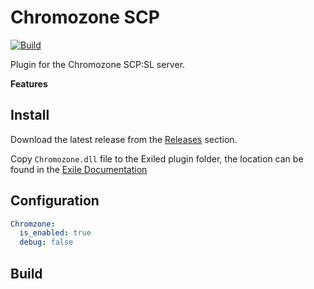 # Chromozone SCP

[![Build](https://github.com/dhkatz/ChromozoneSCP/actions/workflows/build.yml/badge.svg)](https://github.com/dhkatz/ChromozoneSCP/actions/workflows/build.yml)

Plugin for the Chromozone SCP:SL server.

**Features**

## Install

Download the latest release from the [Releases](https://github.com/dhkatz/ChromozoneSCP/releases) section.

Copy `Chromozone.dll` file to the Exiled plugin folder, the location can be found in the [Exile Documentation](https://github.com/Exiled-Team/EXILED/tree/master#installing-plugins)

## Configuration

```yaml
Chromzone:
  is_enabled: true
  debug: false
```

## Build